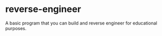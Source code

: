 # reverse-engineer
A basic program that you can build and reverse engineer for educational purposes.
